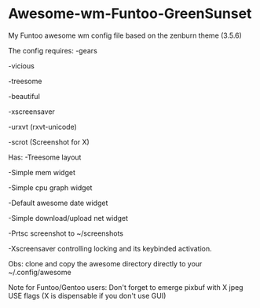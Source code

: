 # Awesome-wm-Funtoo-GreenSunset
My Funtoo awesome wm config file based on the zenburn theme (3.5.6)

The config requires:
-gears

-vicious

-treesome

-beautiful

-xscreensaver

-urxvt (rxvt-unicode)

-scrot (Screenshot for X)

Has:
-Treesome layout

-Simple mem widget


-Simple cpu graph widget

-Default awesome date widget

-Simple download/upload net widget

-Prtsc screenshot to ~/screenshots

-Xscreensaver controlling locking and its keybinded activation.

Obs: clone and copy the awesome directory directly to your ~/.config/awesome

Note for Funtoo/Gentoo users:
Don't forget to emerge pixbuf with X jpeg USE flags (X is dispensable if you don't use GUI)  
